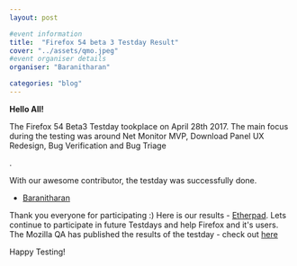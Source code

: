 ```yaml
---
layout: post

#event information
title:  "Firefox 54 beta 3 Testday Result"
cover: "../assets/qmo.jpeg"
#event organiser details
organiser: "Baranitharan"

categories: "blog"
---
```


**Hello All!**

<p>The  Firefox 54 Beta3 Testday tookplace on April 28th 2017. The main focus during the testing was around  Net Monitor MVP, Download Panel UX Redesign, Bug Verification and Bug Triage


.</p>
<p>With our awesome contributor, the testday was successfully done.</p>


- [Baranitharan](https://twitter.com/baranicool)


Thank you everyone for participating :)
Here is our results - [Etherpad](https://public.etherpad-mozilla.org/p/MozillaIN_QA_Firefox_54_Beta_3_Testday). Lets continue to participate in future Testdays and help Firefox and it's users.
The Mozilla QA has published the results of the testday - check out [here](https://quality.mozilla.org/2017/05/firefox-54-beta-3-testday-results)
<p>Happy Testing!</p>
